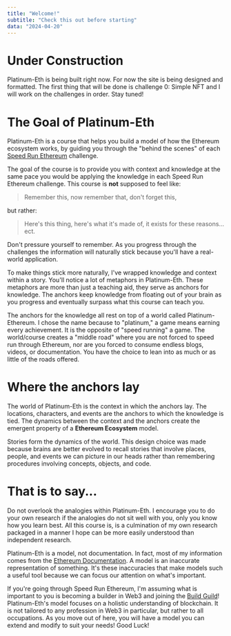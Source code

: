 ```yaml
---
title: "Welcome!"
subtitle: "Check this out before starting"
data: "2024-04-20"
---
```


# Under Construction

Platinum-Eth is being built right now. For now
the site is being designed and formatted. The first thing that will be done is challenge 0:
Simple NFT and I will work on the challenges in order. Stay tuned!

# The Goal of Platinum-Eth

Platinum-Eth is a course that helps you build a model of how the Ethereum ecosystem works,
by guiding you through the "behind the scenes" of each [Speed Run Ethereum](https://speedrunethereum.com/)
challenge.

The goal of the course is to provide you with context and knowledge at the same pace you
would be applying the knowledge in each Speed Run Ethereum challenge. This course is **not**
supposed to feel like:

> Remember this, now remember that, don't forget this,

but rather:

> Here's this thing, here's what it's made of, it exists for these reasons... ect.

Don't pressure yourself to remember. As you progress through the challenges the
information will naturally stick because you'll have a real-world application.

To make things stick more naturally, I've wrapped knowledge and context within a story.
You'll notice a lot of metaphors in Platinum-Eth. These metaphors are more than just a
teaching aid, they serve as anchors for knowledge. The anchors keep knowledge from floating
out of your brain as you progress and eventually surpass what this course can teach you.

The anchors for the knowledge all rest on top of a world called
Platinum-Ethereum. I chose the name because to "platinum," a game means earning every achievement. It is the opposite of "speed running" a game. The world/course creates a
"middle road" where you are not forced to speed run through Ethereum, nor are you forced to
consume endless blogs, videos, or documentation. You have the choice to lean into as much or
as little of the roads offered.

# Where the anchors lay

The world of Platinum-Eth is the context in which the anchors lay. The locations, characters,
and events are the anchors to which the knowledge is tied. The dynamics between the context and
the anchors create the emergent property of a **Ethereum Ecosystem** model.

Stories form the dynamics of the world. This design choice was made because brains are
better evolved to recall stories that involve places, people, and events we can picture
in our heads rather than remembering procedures involving concepts, objects, and code.

# That is to say...

Do not overlook the analogies within Platinum-Eth. I encourage you to do your own research
if the analogies do not sit well with you, only you know how you learn best.
All this course is, is a culmination of my own research packaged in a manner I hope can
be more easily understood than independent research.

Platinum-Eth is a model, not documentation. In fact, most of my information comes from the
[Ethereum Documentation](https://ethereum.org/en/developers/docs/intro-to-ethereum/). A model
is an inaccurate representation of something. It's these inaccuracies that make models such a
useful tool because we can focus our attention on what's important.

If you're going through
Speed Run Ethereum, I'm assuming what is important to you is becoming a builder in Web3 and
joining the [Build Guild](https://app.buidlguidl.com/)! Platinum-Eth's model focuses on
a holistic understanding of blockchain. It is not tailored to any profession in Web3
in particular, but rather to all occupations. As you move out of here, you will have
a model you can extend and modify to suit your needs! Good Luck!

<!-- A cannonical universe where concepts in Web3 are explained through one long continous analogy.

A space faring civilization is building planet sized blocks in outer space. On these blocks exist
train stations (EOAs), factories (smart contrats), orbiting space ships (node validators), and
flying trains (trainsactions/transactions). At the core of each space block is a tree.

There are characters, events, and a narrative designed to explain Web3 in a fun and memorable way.

Plat-Eth currently is under construction. In its first phase, it will be a series of articles
explaining concepts people encounter while going through Speed Run Ethereum. It assumes zero
knowledge and leaves nothing in SRE challenges unexplained.

## Why Platinum-Ethereum

Learning about Web3 and its technology is hard and daunting. The pitfalls I identified were the
lack of holisitic explanations, and poor strategies for conceptualizing and remembering how Web3
is built, and how to make meaningful contributions. A lot of resources explains concepts in a
vacuum, or with poor context of the bigger picture. Concepts are also explained literally instead
of metaphorically, making them hard to remember because information is not packaged in a human-brain
friendly way.

## How is Platinum-Ethereum made?

Plat-Eth is built around a pedagogy I developed through reading books on teaching and learning, and
having extensive conversations about them with my peers. Here is the breakdown of the pedagogy.

### Models

I wrote an article about models on Medium that goes into more detail [here](https://medium.com/@ayechansant/5-steps-to-learn-anything-using-models-db7dadb1e492).

Platinum-Eth was born from a discussion with a friend about conceptualizing things through a model.
We concluded that understanding (it was sort of an epistemological conversation)
is best viewed through the lens of models.
People who understand things quicker than others have a better model built into their
heads.

A pre-built model is a large part of the value Plat-Eth brings to people. Learning
is about lowering the friction between gaining and remembering information. If people
are given a model, they don't have to spend time building their own.

### A Learning Path

Standing on the shoulders of giants, Plat-Eth is meant to be experienced alongside Speed Run Ethereum.
This design choice was made so that people could learn about a concept, and either immediately apply
their knowledge, or see the concept work in front of them through the SRE challenges.

### A Memory Device

What makes Plat-Eth different from other Web3 educational resources is its emmbedded memory framework.
Its designed specifically to make information easy to recall at a later date, decreasing the amount of
times people need to re-learn a concept if forgotten. The memory recall framework comes from the book
[Unlimited Memory](https://www.unlimitedfocus.info/) by Kevin Horsely.

I've applied teachings from this book in my own life to great success. I also wrote an article about the
power of stories and a real example in [this](https://medium.com/@ayechansant/you-already-have-photographic-memory-check-this-out-d4d198d13048)
Medium article.

The issue is that creating these
memory shortcuts takes time and planning. Plat-Eth offloads the work onto me, where I am the one embedding
the memory framework into concepts, so users can just lay back, relax, read, learn, and remember! -->

<!-- # The Ethereum Ecosystem Overview

The Ethereum ecosystem fundamentally is a network of accounts sending transactions
to smart contracts, and other accounts. With this simple explanation, we can start
building a model world for explanation, understanding, and remembering.

What are our peices so far?

- Accounts
- Smart Contracts
- Transactions

Let's lock these three things into memory with a story.

# Train Station

Accounts are train stations owned by real people. These train stations is where
people keep their money and belongings. To communicate with other accounts,
train stations send transactions to each other.

# Trains

Transactions are like trains, add an "i" to transaction to make the word trainsaction.
These trains carry materials for factories, gas, money, and other things we'll cover
in depth later.

# Factories

Smart Contracts are another kind of account, but these accounts behave more like factories
than train stations. Trains unload their material at factories, the factories proccesses
the material, stores material, and sends a new train back to the train station. Sometimes
factories send trains to other factories. Smart contracts can do a lot of things, so we
won't explain them in this summary.

# Combining train stations, trains, and factories to build our world

Our world is sci-fi. Imagine a long row of planet sized blocks in outer space, connected
by a thick chain. On the surface of the blocks, there are thousands of train stations and
factories spread out with millions of trains flying through the air to different blocks.
Welcome to the world of Platinum Ethereum. -->
